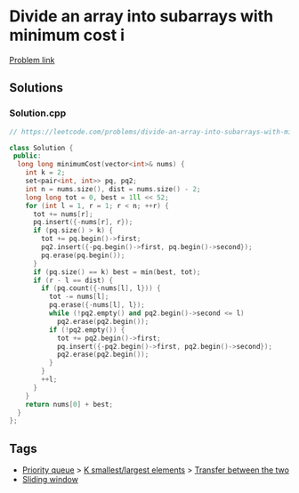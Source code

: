 # Divide an array into subarrays with minimum cost i

[Problem link](https://leetcode.com/problems/divide-an-array-into-subarrays-with-minimum-cost-i/)

## Solutions


### Solution.cpp
```cpp
// https://leetcode.com/problems/divide-an-array-into-subarrays-with-minimum-cost-i/

class Solution {
 public:
  long long minimumCost(vector<int>& nums) {
    int k = 2;
    set<pair<int, int>> pq, pq2;
    int n = nums.size(), dist = nums.size() - 2;
    long long tot = 0, best = 1ll << 52;
    for (int l = 1, r = 1; r < n; ++r) {
      tot += nums[r];
      pq.insert({-nums[r], r});
      if (pq.size() > k) {
        tot += pq.begin()->first;
        pq2.insert({-pq.begin()->first, pq.begin()->second});
        pq.erase(pq.begin());
      }
      if (pq.size() == k) best = min(best, tot);
      if (r - l == dist) {
        if (pq.count({-nums[l], l})) {
          tot -= nums[l];
          pq.erase({-nums[l], l});
          while (!pq2.empty() and pq2.begin()->second <= l)
            pq2.erase(pq2.begin());
          if (!pq2.empty()) {
            tot += pq2.begin()->first;
            pq.insert({-pq2.begin()->first, pq2.begin()->second});
            pq2.erase(pq2.begin());
          }
        }
        ++l;
      }
    }
    return nums[0] + best;
  }
};
```
## Tags

* [Priority queue](/Collections/priority-queue.md#priority-queue) > [K smallest/largest elements](/Collections/priority-queue.md#k-smallest-largest-elements) > [Transfer between the two](/Collections/priority-queue.md#transfer-between-the-two)
* [Sliding window](/Collections/sliding-window.md#sliding-window)
